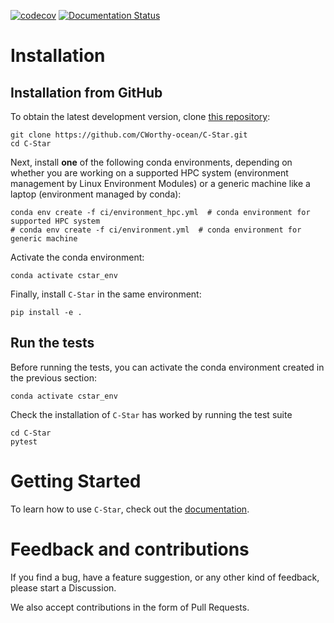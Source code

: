 [![codecov](https://codecov.io/gh/CWorthy-ocean/C-Star/graph/badge.svg?token=HAPZGL2LWF)](https://codecov.io/gh/CWorthy-ocean/C-Star)
[![Documentation Status](https://readthedocs.org/projects/c-star/badge/?version=latest)](https://c-star.readthedocs.io/en/latest/?badge=latest)

# Installation

## Installation from GitHub

To obtain the latest development version, clone [this repository](https://github.com/CWorthy-ocean/C-Star):

```
git clone https://github.com/CWorthy-ocean/C-Star.git
cd C-Star
``` 

Next, install **one** of the following conda environments, depending on whether you are working on a supported HPC system (environment management by Linux Environment Modules) or a generic machine like a laptop (environment managed by conda):

```
conda env create -f ci/environment_hpc.yml  # conda environment for supported HPC system
# conda env create -f ci/environment.yml  # conda environment for generic machine 
```

Activate the conda environment:
```
conda activate cstar_env
```

Finally, install `C-Star` in the same environment:
```
pip install -e .
``` 

## Run the tests

Before running the tests, you can activate the conda environment created in the previous section:
```
conda activate cstar_env
```

Check the installation of `C-Star` has worked by running the test suite
```
cd C-Star
pytest
```

# Getting Started

To learn how to use `C-Star`, check out the [documentation](https://c-star.readthedocs.io/en/latest/index.html).

# Feedback and contributions

If you find a bug, have a feature suggestion, or any other kind of feedback, please start a Discussion.

We also accept contributions in the form of Pull Requests.


